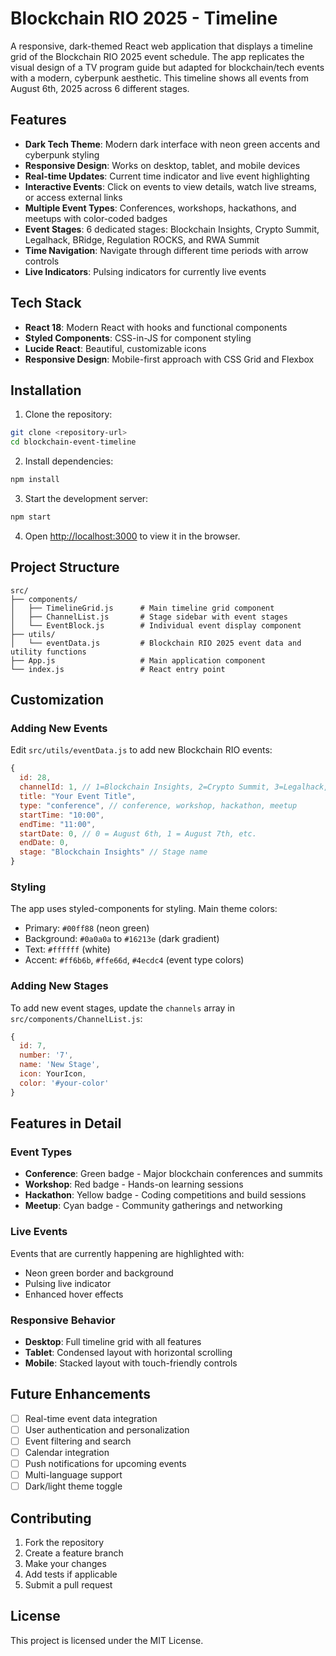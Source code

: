 # Blockchain RIO 2025 - Timeline

A responsive, dark-themed React web application that displays a timeline grid of the Blockchain RIO 2025 event schedule. The app replicates the visual design of a TV program guide but adapted for blockchain/tech events with a modern, cyberpunk aesthetic. This timeline shows all events from August 6th, 2025 across 6 different stages.

## Features

- **Dark Tech Theme**: Modern dark interface with neon green accents and cyberpunk styling
- **Responsive Design**: Works on desktop, tablet, and mobile devices
- **Real-time Updates**: Current time indicator and live event highlighting
- **Interactive Events**: Click on events to view details, watch live streams, or access external links
- **Multiple Event Types**: Conferences, workshops, hackathons, and meetups with color-coded badges
- **Event Stages**: 6 dedicated stages: Blockchain Insights, Crypto Summit, Legalhack, BRidge, Regulation ROCKS, and RWA Summit
- **Time Navigation**: Navigate through different time periods with arrow controls
- **Live Indicators**: Pulsing indicators for currently live events

## Tech Stack

- **React 18**: Modern React with hooks and functional components
- **Styled Components**: CSS-in-JS for component styling
- **Lucide React**: Beautiful, customizable icons
- **Responsive Design**: Mobile-first approach with CSS Grid and Flexbox

## Installation

1. Clone the repository:
```bash
git clone <repository-url>
cd blockchain-event-timeline
```

2. Install dependencies:
```bash
npm install
```

3. Start the development server:
```bash
npm start
```

4. Open [http://localhost:3000](http://localhost:3000) to view it in the browser.

## Project Structure

```
src/
├── components/
│   ├── TimelineGrid.js      # Main timeline grid component
│   ├── ChannelList.js       # Stage sidebar with event stages
│   └── EventBlock.js        # Individual event display component
├── utils/
│   └── eventData.js         # Blockchain RIO 2025 event data and utility functions
├── App.js                   # Main application component
└── index.js                 # React entry point
```

## Customization

### Adding New Events

Edit `src/utils/eventData.js` to add new Blockchain RIO events:

```javascript
{
  id: 28,
  channelId: 1, // 1=Blockchain Insights, 2=Crypto Summit, 3=Legalhack, 4=BRidge, 5=Regulation ROCKS, 6=RWA Summit
  title: "Your Event Title",
  type: "conference", // conference, workshop, hackathon, meetup
  startTime: "10:00",
  endTime: "11:00",
  startDate: 0, // 0 = August 6th, 1 = August 7th, etc.
  endDate: 0,
  stage: "Blockchain Insights" // Stage name
}
```

### Styling

The app uses styled-components for styling. Main theme colors:
- Primary: `#00ff88` (neon green)
- Background: `#0a0a0a` to `#16213e` (dark gradient)
- Text: `#ffffff` (white)
- Accent: `#ff6b6b`, `#ffe66d`, `#4ecdc4` (event type colors)

### Adding New Stages

To add new event stages, update the `channels` array in `src/components/ChannelList.js`:

```javascript
{
  id: 7,
  number: '7',
  name: 'New Stage',
  icon: YourIcon,
  color: '#your-color'
}
```

## Features in Detail

### Event Types
- **Conference**: Green badge - Major blockchain conferences and summits
- **Workshop**: Red badge - Hands-on learning sessions
- **Hackathon**: Yellow badge - Coding competitions and build sessions
- **Meetup**: Cyan badge - Community gatherings and networking

### Live Events
Events that are currently happening are highlighted with:
- Neon green border and background
- Pulsing live indicator
- Enhanced hover effects

### Responsive Behavior
- **Desktop**: Full timeline grid with all features
- **Tablet**: Condensed layout with horizontal scrolling
- **Mobile**: Stacked layout with touch-friendly controls

## Future Enhancements

- [ ] Real-time event data integration
- [ ] User authentication and personalization
- [ ] Event filtering and search
- [ ] Calendar integration
- [ ] Push notifications for upcoming events
- [ ] Multi-language support
- [ ] Dark/light theme toggle

## Contributing

1. Fork the repository
2. Create a feature branch
3. Make your changes
4. Add tests if applicable
5. Submit a pull request

## License

This project is licensed under the MIT License. 